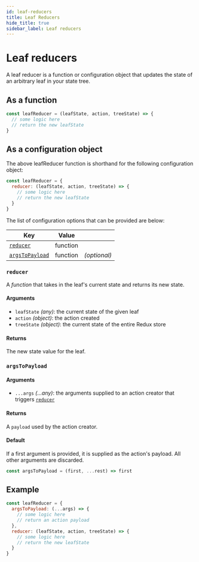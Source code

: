 ```yaml
---
id: leaf-reducers
title: Leaf Reducers
hide_title: true
sidebar_label: Leaf reducers
---
```


# Leaf reducers

A leaf reducer is a function or configuration object that updates the state of an arbitrary leaf in your state tree.


## As a function
```js
const leafReducer = (leafState, action, treeState) => {
  // some logic here
  // return the new leafState
}
```

## As a configuration object
The above leafReducer function is shorthand for the following configuration object:
```js
const leafReducer = {
  reducer: (leafState, action, treeState) => {
    // some logic here
    // return the new leafState
  }
}
```

The list of configuration options that can be provided are below:

| Key | Value |  |
| --- | --- | -- |
| [`reducer`](#reducer) | function | |
| [`argsToPayload`](#argstopayload) | function | *(optional)* |

### `reducer`
A *function* that takes in the leaf's current state and returns its new state.

#### Arguments
- `leafState` *(any)*: the current state of the given leaf
- `action` *(object)*: the action created
- `treeState` *(object)*: the current state of the entire Redux store

#### Returns
The new state value for the leaf.

### `argsToPayload`

#### Arguments
- `...args` *(...any)*: the arguments supplied to an action creator that triggers [`reducer`](#reducer)

#### Returns
A `payload` used by the action creator.

#### Default
If a first argument is provided, it is supplied as the action's payload. All other arguments are discarded.
```js
const argsToPayload = (first, ...rest) => first
```

## Example
```js
const leafReducer = {
  argsToPayload: (...args) => {
    // some logic here
    // return an action payload
  },
  reducer: (leafState, action, treeState) => {
    // some logic here
    // return the new leafState
  }
}
```